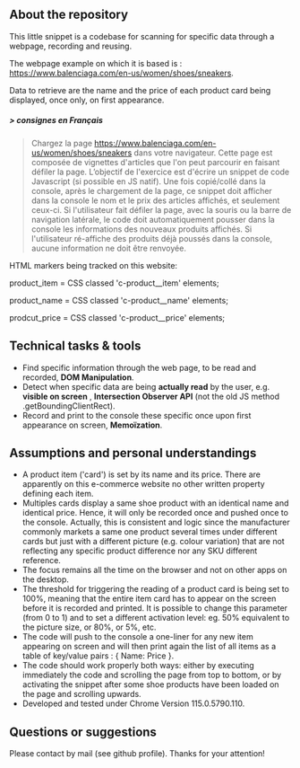 ## About the repository
This little snippet is a codebase for scanning for specific data through a webpage, recording and reusing.

The webpage example on which it is based is : https://www.balenciaga.com/en-us/women/shoes/sneakers.

Data to retrieve are the name and the price of each product card being displayed, once only, on first appearance.


##### _> consignes en Français_
> Chargez la page https://www.balenciaga.com/en-us/women/shoes/sneakers dans votre navigateur.
> Cette page est composée de vignettes d'articles que l'on peut parcourir en faisant défiler la page.
> L’objectif de l'exercice est d'écrire un snippet de code Javascript (si possible en JS natif).
> Une fois copié/collé dans la console, après le chargement de la page, ce snippet doit afficher dans la console le nom et le prix des articles affichés, et seulement ceux-ci.
> Si l'utilisateur fait défiler la page, avec la souris ou la barre de navigation latérale, le code doit automatiquement pousser dans la console les informations des nouveaux produits affichés.
> Si l'utilisateur ré-affiche des produits déjà poussés dans la console, aucune information ne doit être renvoyée.

HTML markers being tracked on this website:

product_item = CSS classed 'c-product__item' elements;

product_name = CSS classed 'c-product__name' elements;

prodcut_price = CSS classed 'c-product__price' elements;


## Technical tasks & tools

- Find specific information through the web page, to be read and recorded, **DOM Manipulation**.
- Detect when specific data are being __actually read__ by the user, e.g. __visible on screen__ , **Intersection Observer API** (not the old JS method .getBoundingClientRect).
- Record and print to the console these specific once upon first appearance on screen, **Memoïzation**.


## Assumptions and personal understandings

* A product item ('card') is set by its name and its price. There are apparently on this e-commerce website no other written property defining each item.
* Multiples cards display a same shoe product with an identical name and identical price. Hence, it will only be recorded once and pushed once to the console. Actually, this is consistent and logic since the manufacturer commonly markets a same one product several times under different cards but just with a different picture (e.g. colour variation) that are not reflecting any specific product difference nor any SKU different reference.
* The focus remains all the time on the browser and not on other apps on the desktop.
* The threshold for triggering the reading of a product card is being set to 100%, meaning that the entire item card has to appear on the screen before it is recorded and printed. It is possible to change this parameter (from 0 to 1) and to set a different activation level: eg. 50% equivalent to the picture size, or 80%, or 5%, etc.
* The code will push to the console a one-liner for any new item appearing on screen and will then print again the list of all items as a table of key/value pairs : { Name: Price }.
* The code should work properly both ways: either by executing immediately the code and scrolling the page from top to bottom, or by activating the snippet after some shoe products have been loaded on the page and scrolling upwards.
* Developed and tested under Chrome Version 115.0.5790.110.


## Questions or suggestions
Please contact by mail (see github profile). Thanks for your attention!